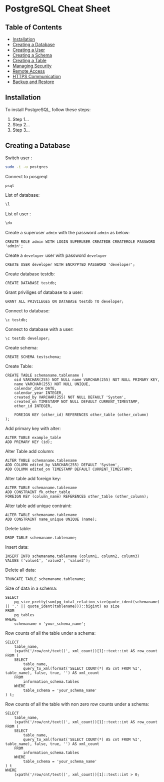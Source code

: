 # PostgreSQL Cheat Sheet

## Table of Contents

- [Installation](#installation)
- [Creating a Database](#creating-a-database)
- [Creating a User](#creating-a-user)
- [Creating a Schema](#creating-a-schema)
- [Creating a Table](#creating-a-table)
- [Managing Security](#managing-security)
- [Remote Access](#remote-access)
- [HTTPS Communication](#https-communication)
- [Backup and Restore](#backup-and-restore)

## Installation

To install PostgreSQL, follow these steps:

1. Step 1...
2. Step 2...
3. Step 3...

## Creating a Database

Switch user :

```bash
sudo -i -u postgres
```

Connect to posgreql

```bash
psql
```

List of database:

```bash
\l
```

List of user :

```bash
\du
```

Create a superuser `admin` with the password `admin` as below:

```postgresql
CREATE ROLE admin WITH LOGIN SUPERUSER CREATEDB CREATEROLE PASSWORD 'admin';
```

Create a `developer` user with password `developer`

```postgresql
CREATE USER developer WITH ENCRYPTED PASSWORD 'developer';
```

Create database testdb:

```postgresql
CREATE DATABASE testdb;
```

Grant priviliges of database to a user:

```postgresql
GRANT ALL PRIVILEGES ON DATABASE testdb TO developer;
```

Connect to database:

```postgresql
\c testdb;
```

Connect to database with a user:

```postgresql
\c testdb developer;
```

Create schema:

```postgresql
CREATE SCHEMA testschema;
```

Create Table:

```postgresql
CREATE TABLE schemaname.tablename (
    oid VARCHAR(255) NOT NULL name VARCHAR(255) NOT NULL PRIMARY KEY,
    name VARCHAR(255) NOT NULL UNIQUE,
    calendar_date DATE,
    calendar_year INTEGER,
    created_by VARCHAR(255) NOT NULL DEFAULT 'System',
    created_on TIMESTAMP NOT NULL DEFAULT CURRENT_TIMESTAMP,
    other_id INTEGER,
    
    FOREIGN KEY (other_id) REFERENCES other_table (other_column)
);
```

Add primary key with alter:

```postgresql
ALTER TABLE example_table
ADD PRIMARY KEY (id);
```

Alter Table add column:

```postgresql
ALTER TABLE schemaname.tablename
ADD COLUMN edited_by VARCHAR(255) DEFAULT 'System',
ADD COLUMN edited_on TIMESTAMP DEFAULT CURRENT_TIMESTAMP;
```

Alter table add foreign key:

```postgresql
ALTER TABLE schemaname.tablename
ADD CONSTRAINT fk_other_table
FOREIGN KEY (column_name) REFERENCES other_table (other_column);
```

Alter table add unique contraint:

```postgresql
ALTER TABLE schemaname.tablename
ADD CONSTRAINT name_unique UNIQUE (name);
```

Delete table:

```postgresql
DROP TABLE schemaname.tablename;
```

Insert data:

```postgresql
INSERT INTO schemaname.tablename (column1, column2, column3)
VALUES ('value1', 'value2', 'value3');
```

Delete all data:

```postgresql
TRUNCATE TABLE schemaname.tablename;
```

Size of data in a schema:

```postgresql
SELECT 
    pg_size_pretty(sum(pg_total_relation_size(quote_ident(schemaname) || '.' || quote_ident(tablename)))::bigint) as size
FROM 
    pg_tables
WHERE 
    schemaname = 'your_schema_name';
```

Row counts of all the table under a schema:

```postgresql
SELECT 
    table_name, 
    (xpath('/row/cnt/text()', xml_count))[1]::text::int AS row_count
FROM (
    SELECT 
        table_name, 
        query_to_xml(format('SELECT COUNT(*) AS cnt FROM %I', table_name), false, true, '') AS xml_count
    FROM 
        information_schema.tables
    WHERE 
        table_schema = 'your_schema_name'
) t;
```

Row counts of all the table with non zero row counts under a schema:

```postgresql
SELECT 
    table_name, 
    (xpath('/row/cnt/text()', xml_count))[1]::text::int AS row_count
FROM (
    SELECT 
        table_name, 
        query_to_xml(format('SELECT COUNT(*) AS cnt FROM %I', table_name), false, true, '') AS xml_count
    FROM 
        information_schema.tables
    WHERE 
        table_schema = 'your_schema_name'
) t
WHERE 
    (xpath('/row/cnt/text()', xml_count))[1]::text::int > 0;
```

